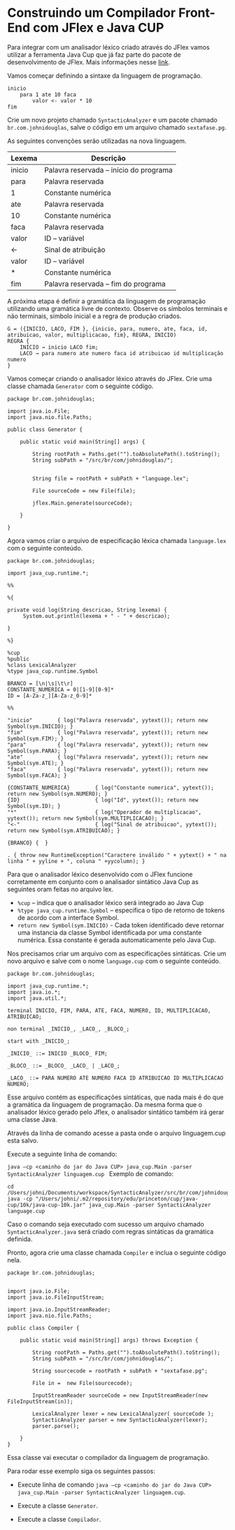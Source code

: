 Construindo um Compilador Front-End com JFlex e Java CUP
======

Para integrar com um analisador léxico criado através do JFlex vamos utilizar a ferramenta Java Cup que já faz parte do pacote de desenvolvimento de JFlex. Mais informações nesse [link](http://www2.cs.tum.edu/projects/cup/).

Vamos começar definindo a sintaxe da linguagem de programação.

```
inicio 
	para 1 ate 10 faca 
		valor <- valor * 10 
fim
```

Crie um novo projeto chamado `SyntacticAnalyzer` e um pacote chamado `br.com.johnidouglas`, salve o código em um arquivo chamado `sextafase.pg`.

As seguintes convenções serão utilizadas na nova linguagem.

| Lexema | Descrição                              |
|--------|----------------------------------------|
| inicio | Palavra reservada – início do programa |
| para   | Palavra reservada                      |
| 1      | Constante numérica                     |
| ate    | Palavra reservada                      |
| 10     | Constante numérica                     |
| faca   | Palavra reservada                      |
| valor  | ID – variável                          |
| <-     | Sinal de atribuição                    |
| valor  | ID – variável                          |
| *      | Constante numérica                     |
| fim    | Palavra reservada – fim do programa    |

A próxima etapa é definir a gramática da linguagem de programação utilizando uma gramática livre de contexto. Observe os símbolos terminais e não terminais, símbolo inicial e a regra de produção criados.

```
G = ({INICIO, LACO, FIM }, {inicio, para, numero, ate, faca, id, atribuicao, valor, multiplicacao, fim}, REGRA, INICIO)
REGRA {
	INICIO → inicio LACO fim;
	LACO → para numero ate numero faca id atribuicao id multiplicação numero
}
```

Vamos começar criando o analisador léxico através do JFlex. Crie uma classe chamada `Generator` com o seguinte código.

```
package br.com.johnidouglas;

import java.io.File;
import java.nio.file.Paths;

public class Generator {

	public static void main(String[] args) {

		String rootPath = Paths.get("").toAbsolutePath().toString();
		String subPath = "/src/br/com/johnidouglas/";

		
		String file = rootPath + subPath + "language.lex";

		File sourceCode = new File(file);

		jflex.Main.generate(sourceCode);

	}

}
```

Agora vamos criar o arquivo de especificação léxica chamada `language.lex` com o seguinte conteúdo.

```
package br.com.johnidouglas;

import java_cup.runtime.*;

%%

%{

private void log(String descricao, String lexema) {
     System.out.println(lexema + " - " + descricao);

}

%}

%cup
%public
%class LexicalAnalyzer
%type java_cup.runtime.Symbol

BRANCO = [\n|\s|\t\r]
CONSTANTE_NUMERICA = 0|[1-9][0-9]*
ID = [A-Za-z_][A-Za-z_0-9]*

%%

"inicio"     	{ log("Palavra reservada", yytext()); return new Symbol(sym.INICIO); }
"fim"        	{ log("Palavra reservada", yytext()); return new Symbol(sym.FIM); }
"para"        	{ log("Palavra reservada", yytext()); return new Symbol(sym.PARA); }
"ate"        	{ log("Palavra reservada", yytext()); return new Symbol(sym.ATE); }
"faca"        	{ log("Palavra reservada", yytext()); return new Symbol(sym.FACA); }

{CONSTANTE_NUMERICA}     	{ log("Constante numerica", yytext()); return new Symbol(sym.NUMERO); }
{ID}                    	{ log("Id", yytext()); return new Symbol(sym.ID); }
"*"                        	{ log("Operador de multiplicacao", yytext()); return new Symbol(sym.MULTIPLICACAO); }
"<-"                     	{ log("Sinal de atribuicao", yytext()); return new Symbol(sym.ATRIBUICAO); }

{BRANCO} {  }

. { throw new RuntimeException("Caractere inválido " + yytext() + " na linha " + yyline + ", coluna " +yycolumn); }
```

Para que o analisador léxico desenvolvido com o JFlex funcione corretamente em conjunto com o analisador sintático Java Cup as seguintes oram feitas no arquivo lex.

* `%cup` – indica que o analisador léxico será integrado ao Java Cup
* `%type java_cup.runtime.Symbol` – especifica o tipo de retorno de tokens de
acordo com a interface Symbol.
* `return new Symbol(sym.INICIO)` - Cada token identificado deve retornar
uma instancia da classe Symbol identificada por uma constante numérica. Essa constante é gerada automaticamente pelo Java Cup.

Nos precisamos criar um arquivo com as especificações sintáticas. Crie um novo arquivo e salve com o nome `language.cup` com o seguinte conteúdo.

```
package br.com.johnidouglas;

import java_cup.runtime.*;
import java.io.*;
import java.util.*;

terminal INICIO, FIM, PARA, ATE, FACA, NUMERO, ID, MULTIPLICACAO, ATRIBUICAO;

non terminal _INICIO_, _LACO_, _BLOCO_;

start with _INICIO_;

_INICIO_ ::= INICIO _BLOCO_ FIM;

_BLOCO_ ::= _BLOCO_ _LACO_ | _LACO_;

_LACO_ ::= PARA NUMERO ATE NUMERO FACA ID ATRIBUICAO ID MULTIPLICACAO NUMERO;
```

Esse arquivo contém as especificações sintáticas, que nada mais é do que a gramática da linguagem de programação. Da mesma forma que o analisador léxico gerado pelo Jflex, o analisador sintático também irá gerar uma classe Java.

Através da linha de comando acesse a pasta onde o arquivo linguagem.cup esta salvo.

Execute a seguinte linha de comando:

`java –cp <caminho do jar do Java CUP> java_cup.Main -parser SyntacticAnalyzer linguagem.cup
`
Exemplo de comando:

```
cd /Users/johni/Documents/workspace/SyntacticAnalyzer/src/br/com/johnidouglas
java -cp "/Users/johni/.m2/repository/edu/princeton/cup/java-cup/10k/java-cup-10k.jar" java_cup.Main -parser SyntacticAnalyzer language.cup
```

Caso o comando seja executado com sucesso um arquivo chamado
`SyntacticAnalyzer.java` será criado com regras sintáticas da gramática definida.

Pronto, agora crie uma classe chamada `Compiler` e inclua o seguinte código nela.

```
package br.com.johnidouglas;


import java.io.File;
import java.io.FileInputStream;

import java.io.InputStreamReader;
import java.nio.file.Paths;

public class Compiler {

    public static void main(String[] args) throws Exception {

    	String rootPath = Paths.get("").toAbsolutePath().toString();
		String subPath = "/src/br/com/johnidouglas/";

		String sourcecode = rootPath + subPath + "sextafase.pg";

        File in =  new File(sourcecode);

        InputStreamReader sourceCode = new InputStreamReader(new FileInputStream(in));

        LexicalAnalyzer lexer = new LexicalAnalyzer( sourceCode );    
        SyntacticAnalyzer parser = new SyntacticAnalyzer(lexer);
        parser.parse();
       
    }
}
```

Essa classe vai executar o compilador da linguagem de programação.

Para rodar esse exemplo siga os seguintes passos:

* Execute linha de comando `java –cp <caminho do jar do Java CUP> java_cup.Main -parser SyntacticAnalyzer linguagem.cup`.

* Execute a classe `Generator`.

* Execute a classe `Compilador`.





